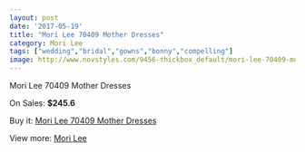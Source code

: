 ```yaml
---
layout: post
date: '2017-05-19'
title: "Mori Lee 70409 Mother Dresses"
category: Mori Lee
tags: ["wedding","bridal","gowns","bonny","compelling"]
image: http://www.novstyles.com/9456-thickbox_default/mori-lee-70409-mother-dresses.jpg
---
```

Mori Lee 70409 Mother Dresses

On Sales: **$245.6**
<a href="https://www.novstyles.com/en/mori-lee/6693-mori-lee-70409-mother-dresses.html"><amp-img layout="responsive" width="600" height="600" src="//www.novstyles.com/9456-thickbox_default/mori-lee-70409-mother-dresses.jpg" alt="Mori Lee 70409 Mother Dresses 0" /></a>

Buy it: [Mori Lee 70409 Mother Dresses](https://www.novstyles.com/en/mori-lee/6693-mori-lee-70409-mother-dresses.html "Mori Lee 70409 Mother Dresses")

View more: [Mori Lee](https://www.novstyles.com/en/47-mori-lee "Mori Lee")